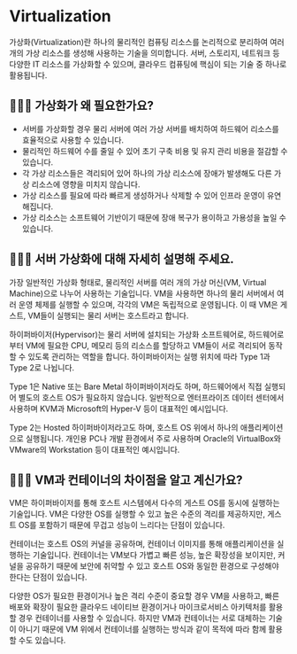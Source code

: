 # Virtualization

가상화(Virtualization)란 하나의 물리적인 컴퓨팅 리소스를 논리적으로 분리하여 여러 개의 가상 리소스를 생성해 사용하는 기술을 의미합니다. 서버, 스토리지, 네트워크 등 다양한 IT 리소스를 가상화할 수 있으며, 클라우드 컴퓨팅에 핵심이 되는 기술 중 하나로 활용됩니다.

## 🤷🏻‍♂️ 가상화가 왜 필요한가요?

- 서버를 가상화할 경우 물리 서버에 여러 가상 서버를 배치하여 하드웨어 리소스를 효율적으로 사용할 수 있습니다.
- 물리적인 하드웨어 수를 줄일 수 있어 초기 구축 비용 및 유지 관리 비용을 절감할 수 있습니다.
- 각 가상 리소스들은 격리되어 있어 하나의 가상 리소스에 장애가 발생해도 다른 가상 리소스에 영향을 미치지 않습니다.
- 가상 리소스를 필요에 따라 빠르게 생성하거나 삭제할 수 있어 인프라 운영이 유연해집니다.
- 가상 리소스는 소프트웨어 기반이기 때문에 장애 복구가 용이하고 가용성을 높일 수 있습니다.

## 🤷🏻‍♂️ 서버 가상화에 대해 자세히 설명해 주세요.

가장 일반적인 가상화 형태로, 물리적인 서버를 여러 개의 가상 머신(VM, Virtual Machine)으로 나누어 사용하는 기술입니다. VM을 사용하면 하나의 물리 서버에서 여러 운영 체제를 실행할 수 있으며, 각각의 VM은 독립적으로 운영됩니다. 이 때 VM은 게스트, VM들이 실행되는 물리 서버는 호스트라고 합니다.

하이퍼바이저(Hypervisor)는 물리 서버에 설치되는 가상화 소프트웨어로, 하드웨어로부터 VM에 필요한 CPU, 메모리 등의 리소스를 할당하고 VM들이 서로 격리되어 동작할 수 있도록 관리하는 역할을 합니다. 하이퍼바이저는 실행 위치에 따라 Type 1과 Type 2로 나뉩니다.

Type 1은 Native 또는 Bare Metal 하이퍼바이저라도 하며, 하드웨어에서 직접 실행되어 별도의 호스트 OS가 필요하지 않습니다. 일반적으로 엔터프라이즈 데이터 센터에서 사용하며 KVM과 Microsoft의 Hyper-V 등이 대표적인 예시입니다.

Type 2는 Hosted 하이퍼바이저라고도 하며, 호스트 OS 위에서 하나의 애플리케이션으로 실행됩니다. 개인용 PC나 개발 환경에서 주로 사용하며 Oracle의 VirtualBox와 VMware의 Workstation 등이 대표적인 예시입니다.

## 🤷🏻‍♂️ VM과 컨테이너의 차이점을 알고 계신가요?

VM은 하이퍼바이저를 통해 호스트 시스템에서 다수의 게스트 OS를 동시에 실행하는 기술입니다. VM은 다양한 OS를 실행할 수 있고 높은 수준의 격리를 제공하지만, 게스트 OS를 포함하기 때문에 무겁고 성능이 느리다는 단점이 있습니다.

컨테이너는 호스트 OS의 커널을 공유하며, 컨테이너 이미지를 통해 애플리케이션을 실행하는 기술입니다. 컨테이너는 VM보다 가볍고 빠른 성능, 높은 확장성을 보이지만, 커널을 공유하기 때문에 보안에 취약할 수 있고 호스트 OS와 동일한 환경으로 구성해야 한다는 단점이 있습니다.

다양한 OS가 필요한 환경이거나 높은 격리 수준이 중요할 경우 VM을 사용하고, 빠른 배포와 확장이 필요한 클라우드 네이티브 환경이거나 마이크로서비스 아키텍처를 활용할 경우 컨테이너를 사용할 수 있습니다. 하지만 VM과 컨테이너는 서로 대체하는 기술이 아니기 때문에 VM 위에서 컨테이너를 실행하는 방식과 같이 목적에 따라 함께 활용할 수도 있습니다.